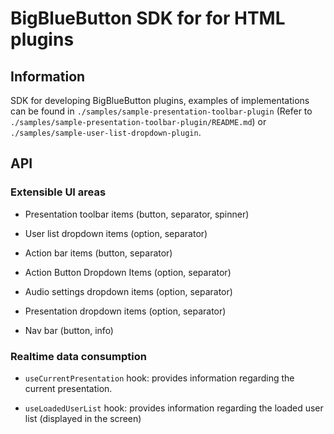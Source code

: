 # BigBlueButton SDK for for HTML plugins

## Information

SDK for developing BigBlueButton plugins, examples of implementations can be found in `./samples/sample-presentation-toolbar-plugin` (Refer to `./samples/sample-presentation-toolbar-plugin/README.md`) or `./samples/sample-user-list-dropdown-plugin`.

## API
### Extensible UI areas
- Presentation toolbar items (button, separator, spinner)

- User list dropdown items (option, separator)

- Action bar items (button, separator)

- Action Button Dropdown Items (option, separator)

- Audio settings dropdown items (option, separator)

- Presentation dropdown items (option, separator) 

- Nav bar (button, info) 

### Realtime data consumption
- `useCurrentPresentation` hook: provides information regarding the current presentation.

- `useLoadedUserList` hook: provides information regarding the loaded user list (displayed in the screen)
